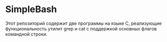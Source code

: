 # SimpleBash
Этот репозиторий содержит две программы на языке C, реализующие функциональность утилит grep и cat с поддержкой основных флагов командной строки.

